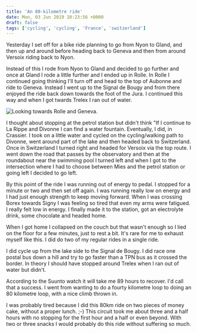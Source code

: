 ```yaml
---
title: 'An 80-kilometre ride'
date: Mon, 03 Jun 2019 10:23:56 +0000
draft: false
tags: ['cycling', 'cycling', 'France', 'switzerland']
---
```


Yesterday I set off for a bike ride planning to go from Nyon to Gland, and then up and around before heading back to Geneva and then from around Versoix riding back to Nyon.

Instead of this I rode from Nyon to Gland and decided to go further and once at Gland I rode a little further and I ended up in Rolle. In Rolle I continued going thinking I'll turn off and head to the top of Aubonne and ride to Geneva. Instead I went up to the Signal de Bougy and from there enjoyed the ride back down towards the foot of the Jura. I continued this way and when I got twards Trelex I ran out of water.

![Looking towards Rolle and Geneva.](https://www.main-vision.com/richard/blog/wp-content/uploads/2019/06/img_2931-1024x768.jpg)

I thought about stopping at the petrol station but didn't think "If I continue to La Rippe and Divonne I can find a water fountain. Eventually, I did, in Crassier. I took on a little water and cycled on the cycling/walking path to Divonne, went around part of the lake and then headed back to Switzerland. Once in Switzerland I turned right and headed for Versoix via the top route. I went down the road that passes by the observatory and then at the roundabout near the swimming pool I turned left and when I got to the intersection where I had to choose between Mies and the petrol station or going left I decided to go left.

By this point of the ride I was running out of energy to pedal. I stopped for a minute or two and then set off again. I was running really low on energy and I had just enough strength to keep moving forward. When I was crossing Borex towards Signy I was feeling so tired that even my arms were fatigued. I really felt low in energy. I finally made it to the station, got an electrolyte drink, some chocolate and headed home.

When I got home I collapsed on the couch but that wasn't enough so I lied on the floor for a few minutes, just to rest a bit. It's rare for me to exhaust myself like this. I did do two of my regular rides in a single ride.

I did cycle up from the lake side to the Signal de Bougy. I did race one postal bus down a hill and try to go faster than a TPN bus as it crossed the border. In theory I should have stopped around Trelex when I ran out of water but didn't.

According to the Suunto watch it will take me 89 hours to recover. I'd call that a success. I went from wanting to do a fourty kilometre loop to doing an 80 kilometre loop, with a nice climb thrown in.

I was probably tired because I did this 80km ride on two pieces of money cake, without a proper lunch. ;-) This circuit took me about three and a half hours with no stopping for the first hour and a half or even beyond. With two or three snacks I would probably do this ride without suffering so much.